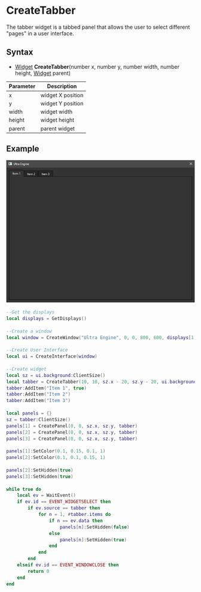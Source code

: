 # CreateTabber

The tabber widget is a tabbed panel that allows the user to select different "pages" in a user interface.

## Syntax

- [Widget](Widget.md) **CreateTabber**(number x, number y, number width, number height, [Widget](Widget.md) parent)

| Parameter | Description |
| --- | --- |
| x | widget X position |
| y | widget Y position |
| width | widget width |
| height | widget height |
| parent | parent widget |

## Example

![](https://github.com/Leadwerks/Documentation/raw/master/Images/CreateTabber.png)

```lua
--Get the displays
local displays = GetDisplays()

--Create a window
local window = CreateWindow("Ultra Engine", 0, 0, 800, 600, displays[1], WINDOW_CENTER | WINDOW_TITLEBAR)

--Create User Interface
local ui = CreateInterface(window)

--Create widget
local sz = ui.background:ClientSize()
local tabber = CreateTabber(10, 10, sz.x - 20, sz.y - 20, ui.background)
tabber:AddItem("Item 1", true)
tabber:AddItem("Item 2")
tabber:AddItem("Item 3")

local panels = {}
sz = tabber:ClientSize()
panels[1] = CreatePanel(0, 0, sz.x, sz.y, tabber)
panels[2] = CreatePanel(0, 0, sz.x, sz.y, tabber)
panels[3] = CreatePanel(0, 0, sz.x, sz.y, tabber)

panels[1]:SetColor(0.1, 0.15, 0.1, 1)
panels[2]:SetColor(0.1, 0.1, 0.15, 1)

panels[2]:SetHidden(true)
panels[3]:SetHidden(true)

while true do
    local ev = WaitEvent()
    if ev.id == EVENT_WIDGETSELECT then
        if ev.source == tabber then
            for n = 1, #tabber.items do
                if n == ev.data then
                    panels[n]:SetHidden(false)
                else
                    panels[n]:SetHidden(true)
                end
            end
        end
    elseif ev.id == EVENT_WINDOWCLOSE then
        return 0
    end
end
```
